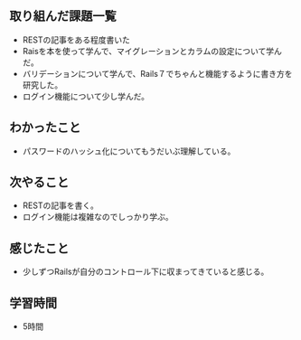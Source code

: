 ## 取り組んだ課題一覧
- RESTの記事をある程度書いた
- Raisを本を使って学んで、マイグレーションとカラムの設定について学んだ。
- バリデーションについて学んで、Rails７でちゃんと機能するように書き方を研究した。
- ログイン機能について少し学んだ。

## わかったこと
- パスワードのハッシュ化についてもうだいぶ理解している。

## 次やること
- RESTの記事を書く。
- ログイン機能は複雑なのでしっかり学ぶ。

## 感じたこと
- 少しずつRailsが自分のコントロール下に収まってきていると感じる。

## 学習時間
- 5時間
